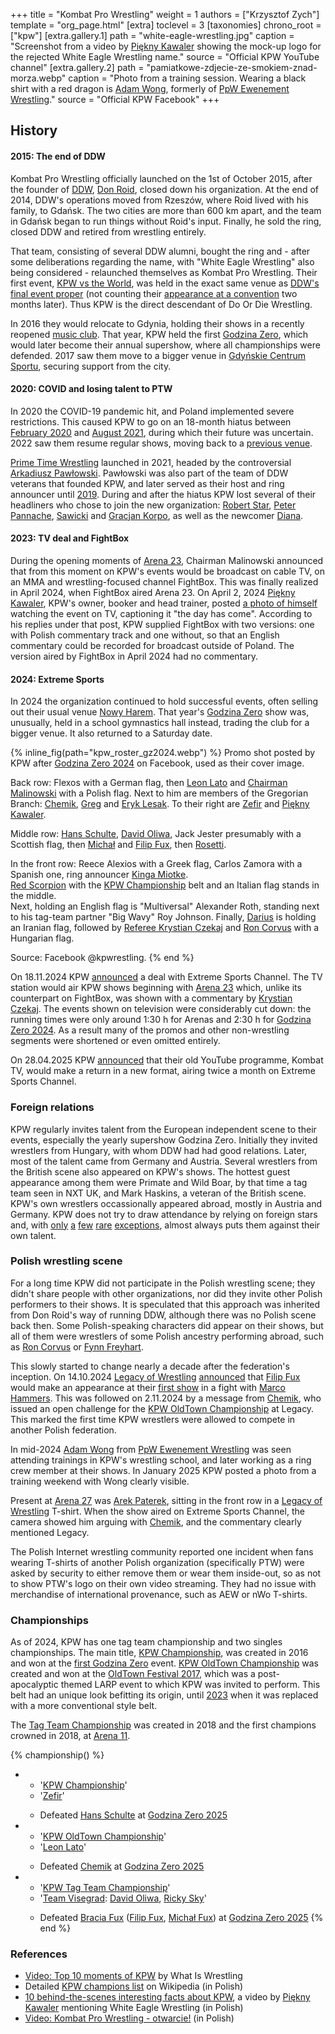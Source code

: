 +++
title = "Kombat Pro Wrestling"
weight = 1
authors = ["Krzysztof Zych"]
template = "org_page.html"
[extra]
toclevel = 3
[taxonomies]
chrono_root = ["kpw"]
[extra.gallery.1]
path = "white-eagle-wrestling.jpg"
caption = "Screenshot from a video by [Piękny Kawaler](@/w/piekny-kawaler.md) showing the mock-up logo for the rejected White Eagle Wrestling name."
source = "Official KPW YouTube channel"
[extra.gallery.2]
path = "pamiatkowe-zdjecie-ze-smokiem-znad-morza.webp"
caption = "Photo from a training session. Wearing a black shirt with a red dragon is [Adam Wong](@/w/adam-wong.md), formerly of [PpW Ewenement Wrestling](@/o/ppw.md)."
source = "Official KPW Facebook"
+++

## History

#### 2015: The end of DDW

Kombat Pro Wrestling officially launched on the 1st of October 2015, after the founder of [DDW](@/o/ddw.md), [Don Roid](@/w/don-roid.md), closed down his organization.
At the end of 2014, DDW's operations moved from Rzeszów, where Roid lived with his family, to Gdańsk.
The two cities are more than 600&nbsp;km apart, and the team in Gdańsk began to run things without Roid's input. Finally, he sold the ring, closed DDW and retired from wrestling entirely.

That team, consisting of several DDW alumni, bought the ring and - after some deliberations regarding the name, with "White Eagle Wrestling" also being considered - relaunched themselves as Kombat Pro Wrestling. Their first event, [KPW vs the World](@/e/kpw/2015-11-14-kpw-vs-the-world-hungary-for-kombat.md), was held in the exact same venue as [DDW's final event proper](@/e/ddw/2015-05-02-ddw-house-show-2.md) (not counting their [appearance at a convention](@/e/ddw/2015-07-24-ddw-baltikon.md) two months later). Thus KPW is the direct descendant of Do Or Die Wrestling.

In 2016 they would relocate to Gdynia, holding their shows in a recently reopened [music club](@/v/atlantic-nh-gdynia.md). That year, KPW held the first [Godzina Zero](@/e/kpw/2016-08-13-kpw-godzina-zero-2016.md), which would later become their annual supershow, where all championships were defended. 2017 saw them move to a bigger venue in [Gdyńskie Centrum Sportu](@/v/gdynskie-centrum-sportu.md), securing support from the city.

#### 2020: COVID and losing talent to PTW

In 2020 the COVID-19 pandemic hit, and Poland implemented severe restrictions. This caused KPW to go on an 18-month hiatus between [February 2020](@/e/kpw/2020-02-01-kpw-arena-16.md) and [August 2021](@/e/kpw/2021-08-21-kpw-arena-17.md), during which their future was uncertain. 2022 saw them resume regular shows, moving back to a [previous venue](@/v/atlantic-nh-gdynia.md).

[Prime Time Wrestling](@/o/ptw.md) launched in 2021, headed by the controversial [Arkadiusz Pawłowski](@/w/pan-pawlowski.md).
Pawłowski was also part of the team of DDW veterans that founded KPW, and later served as their host and ring announcer until [2019](@/e/kpw/2019-06-15-kpw-arena-14.md).
During and after the hiatus KPW lost several of their headliners who chose to join the new organization: [Robert Star](@/w/robert-star.md), [Peter Pannache](@/w/peter-pannache.md), [Sawicki](@/w/sawicki.md) and [Gracjan Korpo](@/w/gracjan-korpo.md), as well as the newcomer [Diana](@/w/diana-strong.md).

#### 2023: TV deal and FightBox

During the opening moments of [Arena 23](@/e/kpw/2023-11-24-kpw-arena-23.md), Chairman Malinowski announced that from this moment on KPW's events would be broadcast on cable TV, on an MMA and wrestling-focused channel FightBox. This was finally realized in April 2024, when FightBox aired Arena 23. On April 2, 2024 [Piękny Kawaler](@/w/piekny-kawaler.md), KPW's owner, booker and head trainer, posted [a photo of himself][kawaler-watching-tv] watching the event on TV, captioning it "the day has come". According to his replies under that post, KPW supplied FightBox with two versions: one with Polish commentary track and one without, so that an English commentary could be recorded for broadcast outside of Poland. The version aired by FightBox in April 2024 had no commentary.

#### 2024: Extreme Sports

In 2024 the organization continued to hold successful events, often selling out their usual venue [Nowy Harem](@/v/atlantic-nh-gdynia.md). 
That year's [Godzina Zero](@/e/kpw/2024-09-07-kpw-godzina-zero-2024.md) show was, unusually, held in a school gymnastics hall instead, trading the club for a bigger venue. It also returned to a Saturday date.

{% inline_fig(path="kpw_roster_gz2024.webp") %}
Promo shot posted by KPW after [Godzina Zero 2024](@/e/kpw/2024-09-07-kpw-godzina-zero-2024.md) on Facebook, used as their cover image.

Back row: Flexos with a German flag, then [Leon Lato](@/w/leon-lato.md) and [Chairman Malinowski](@/w/krystian-malinowski.md) with a Polish flag.
Next to him are members of the Gregorian Branch: [Chemik](@/w/chemik.md), [Greg](@/w/greg.md) and [Eryk Lesak](@/w/eryk-lesak.md).
To their right are [Zefir](@/w/zefir.md) and [Piękny Kawaler](@/w/piekny-kawaler.md).

Middle row: [Hans Schulte](@/w/hans-schulte.md), [David Oliwa](@/w/david-oliwa.md), Jack Jester presumably with a Scottish flag, then
[Michał](@/w/michal-fux.md) and [Filip Fux](@/w/filip-fux.md), then [Rosetti](@/w/rosetti.md).

In the front row: Reece Alexios with a Greek flag, Carlos Zamora with a Spanish one, ring announcer [Kinga Miotke](@/w/kinga-miotke.md). \
[Red Scorpion](@/w/red-scorpion.md) with the [KPW Championship](@/c/kpw-championship.md) belt and an Italian flag stands in the middle. \
Next, holding an English flag is "Multiversal" Alexander Roth, standing next to his tag-team partner "Big Wavy" Roy Johnson.
Finally, [Darius](@/w/darius.md) is holding an Iranian flag, followed by [Referee Krystian Czekaj](@/w/krystian-czekaj.md) and [Ron Corvus](@/w/ron-corvus.md) with a Hungarian flag.

Source: Facebook @kpwrestling.
{% end %}

On 18.11.2024 KPW [announced][kpw-on-extreme] a deal with Extreme Sports Channel. The TV station would air KPW shows beginning with [Arena 23](@/e/kpw/2023-11-24-kpw-arena-23.md) which, unlike its counterpart on FightBox, was shown with a commentary by [Krystian Czekaj](@/w/krystian-czekaj.md). The events shown on television were considerably cut down: the running times were only around 1:30&nbsp;h for Arenas and 2:30&nbsp;h for [Godzina Zero 2024](@/e/kpw/2024-09-07-kpw-godzina-zero-2024.md). As a result many of the promos and other non-wrestling segments were shortened or even omitted entirely.

On 28.04.2025 KPW [announced][kombat-tv] that their old YouTube programme, Kombat TV, would make a return in a new format, airing twice a month on Extreme Sports Channel.

### Foreign relations

KPW regularly invites talent from the European independent scene to their events, especially the yearly supershow Godzina Zero. Initially they invited wrestlers from Hungary, with whom DDW had had good relations. Later, most of the talent came from Germany and Austria. Several wrestlers from the British scene also appeared on KPW's shows. The hottest guest appearance among them were Primate and Wild Boar, by that time a tag team seen in NXT UK, and Mark Haskins, a veteran of the British scene. KPW's own wrestlers occassionally appeared abroad, mostly in Austria and Germany. KPW does not try to draw attendance by relying on foreign stars and, with [only](@/e/kpw/2018-07-14-kpw-oldtown-3.md) [a](@/e/kpw/2018-08-11-kpw-godzina-zero-2018.md) [few](@/e/kpw/2021-08-21-kpw-arena-17.md) [rare](@/e/kpw/2022-06-18-kpw-pyrkon-2022.md) [exceptions](@/e/kpw/2024-11-15-kpw-arena-26.md), almost always puts them against their own talent.

### Polish wrestling scene

For a long time KPW did not participate in the Polish wrestling scene; they didn't share people with other organizations, nor did they invite other Polish performers to their shows. It is speculated that this approach was inherited from Don Roid's way of running DDW, although there was no Polish scene back then. Some Polish-speaking characters did appear on their shows, but all of them were wrestlers of some Polish ancestry performing abroad, such as [Ron Corvus](@/w/ron-corvus.md) or [Fynn Freyhart](@/w/fynn-freyhart.md).

This slowly started to change nearly a decade after the federation's inception. On 14.10.2024 [Legacy of Wrestling](@/o/low.md) [announced][low-fux] that [Filip Fux](@/w/filip-fux.md) would make an appearance at their [first show](@/e/low/2024-12-01-low-1.md) in a fight with [Marco Hammers](@/w/marco-hammers.md). This was followed on 2.11.2024 by a message from [Chemik](@/w/chemik.md), who issued an open challenge for the [KPW OldTown Championship](@/c/kpw-old-town-championship.md) at Legacy. This marked the first time KPW wrestlers were allowed to compete in another Polish federation.

In mid-2024 [Adam Wong](@/w/adam-wong.md) from [PpW Ewenement Wrestling](@/o/ppw.md) was seen attending trainings in KPW's wrestling school, and later working as a ring crew member at their shows. In January 2025 KPW posted a photo from a training weekend with Wong clearly visible.

Present at [Arena 27](@/e/kpw/2025-01-24-kpw-arena-27.md) was [Arek Paterek](@/w/arek-paterek.md), sitting in the front row in a [Legacy of Wrestling](@/o/low.md) T-shirt. When the show aired on Extreme Sports Channel, the camera showed him arguing with [Chemik](@/w/chemik.md), and the commentary clearly mentioned Legacy.

The Polish Internet wrestling community reported one incident when fans wearing T-shirts of another Polish organization (specifically PTW) were asked by security to either remove them or wear them inside-out, so as not to show PTW's logo on their own video streaming. They had no issue with merchandise of international provenance, such as AEW or nWo T-shirts.

### Championships

As of 2024, KPW has one tag team championship and two singles championships. The main title, [KPW Championship](@/c/kpw-championship.md), was created in 2016 and won at the [first Godzina Zero](@/e/kpw/2016-08-13-kpw-godzina-zero-2016.md) event. [KPW OldTown Championship](@/c/kpw-old-town-championship.md) was created and won at the [OldTown Festival 2017](@/e/kpw/2017-07-23-kpw-oldtown-2.md), which was a post-apocalyptic themed LARP event to which KPW was invited to perform. This belt had an unique look befitting its origin, until [2023](@/e/kpw/2023-11-24-kpw-arena-23.md) when it was replaced with a more conventional style belt.

The [Tag Team Championship](@/c/kpw-tag-team-championship.md) was created in 2018 and the first champions crowned in 2018, at [Arena 11](@/e/kpw/2018-11-03-kpw-arena-11.md).

{% championship() %}
- - '[KPW Championship](@/c/kpw-championship.md)'
  - '[Zefir](@/w/zefir.md)'
  - >
    Defeated [Hans Schulte](@/w/hans-schulte.md) at [Godzina Zero 2025](@/e/kpw/2025-08-22-kpw-godzina-zero-2025.md)
- - '[KPW OldTown Championship](@/c/kpw-old-town-championship.md)'
  - '[Leon Lato](@/w/leon-lato.md)'
  - >
    Defeated [Chemik](@/w/chemik.md) at [Godzina Zero 2025](@/e/kpw/2025-08-22-kpw-godzina-zero-2025.md)
- - '[KPW Tag Team Championship](@/c/kpw-tag-team-championship.md)'
  - '[Team Visegrad](@/tt/team-visegrad.md): [David Oliwa](@/w/david-oliwa.md), [Ricky Sky](@/w/ricky-sky.md)'
  - >
    Defeated [Bracia Fux](@/tt/bracia-fux.md) ([Filip Fux](@/w/filip-fux.md), [Michał Fux](@/w/michal-fux.md)) at [Godzina Zero 2025](@/e/kpw/2025-08-22-kpw-godzina-zero-2025.md)
{% end %}

### References

* [Video: Top 10 moments of KPW](https://www.youtube.com/watch?v=NeyUetRatMU) by What Is Wrestling
* Detailed [KPW champions list](https://pl.wikipedia.org/wiki/Wikipedysta:M3n747/brudnopis/mistrzowiekpw) on Wikipedia (in Polish)
* [10 behind-the-scenes interesting facts about KPW](https://www.youtube.com/watch?v=sb831M7cs4I), a video by [Piękny Kawaler](@/w/piekny-kawaler.md) mentioning White Eagle Wrestling (in Polish)
* [Video: Kombat Pro Wrestling - otwarcie!](https://www.youtube.com/watch?v=fxnAFf-xUkM) (in Polish)

[kawaler-watching-tv]:https://www.facebook.com/kawalerwrestling/posts/pfbid028kdGNo5vEVnSscGnsCzUr9spHsX14gPKk3ocJ7ogMSnnqPh2cxWsuCfMAUyrGdbyl
[low-fux]:https://www.facebook.com/photo/?fbid=122119129010468820&set=pb.61564064601704.-2207520000
[kpw-on-extreme]:https://www.facebook.com/kpwrestling/posts/pfbid0YGB2msLrahPdbVHb9YfF7YeXqQLacmtHD5c3Swuk4KzK4qFatZhkTsDLtvR5DSYDl
[kombat-tv]: https://www.facebook.com/photo/?fbid=1003326585259914&set=a.517136233878954
